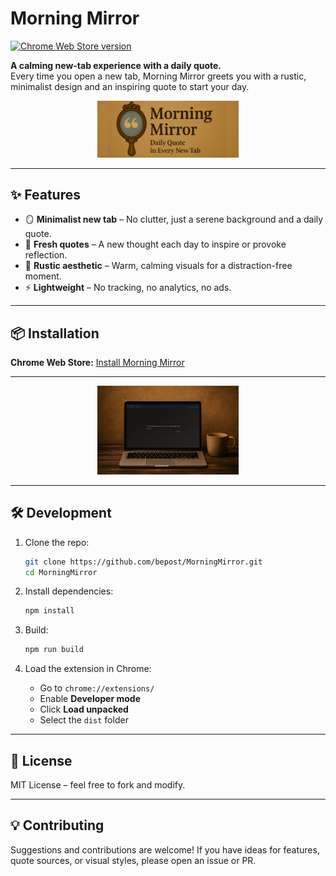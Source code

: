 # Morning Mirror

[![Chrome Web Store version](https://img.shields.io/chrome-web-store/v/hngafcfepedchmjlkogfniagockdpnjl?label=Chrome%20Web%20Store&logo=google-chrome&logoColor=white)](https://chromewebstore.google.com/detail/morning-mirror/hngafcfepedchmjlkogfniagockdpnjl)

**A calming new-tab experience with a daily quote.**  
Every time you open a new tab, Morning Mirror greets you with a rustic, minimalist design and an inspiring quote to start your day.

<p align="center">
  <img src="media/marquee.png" width="45%" />
</p>

---

## ✨ Features

- 🪞 **Minimalist new tab** – No clutter, just a serene background and a daily quote.
- 📜 **Fresh quotes** – A new thought each day to inspire or provoke reflection.
- 🎨 **Rustic aesthetic** – Warm, calming visuals for a distraction-free moment.
- ⚡ **Lightweight** – No tracking, no analytics, no ads.

---

## 📦 Installation

**Chrome Web Store:** [Install Morning Mirror](https://chromewebstore.google.com/detail/morning-mirror/hngafcfepedchmjlkogfniagockdpnjl)  

---

<p align="center">
  <img src="media/laptop.png" width="45%" />
</p>

---

## 🛠 Development

1. Clone the repo:
   ```bash
   git clone https://github.com/bepost/MorningMirror.git
   cd MorningMirror
   ```

2. Install dependencies:
   ```bash
   npm install
   ```
   
3. Build:
   ```bash
   npm run build
   ```
   
4. Load the extension in Chrome:

   * Go to `chrome://extensions/`
   * Enable **Developer mode**
   * Click **Load unpacked**
   * Select the `dist` folder

---

## 📜 License

MIT License – feel free to fork and modify.

---

## 💡 Contributing

Suggestions and contributions are welcome!
If you have ideas for features, quote sources, or visual styles, please open an issue or PR.
